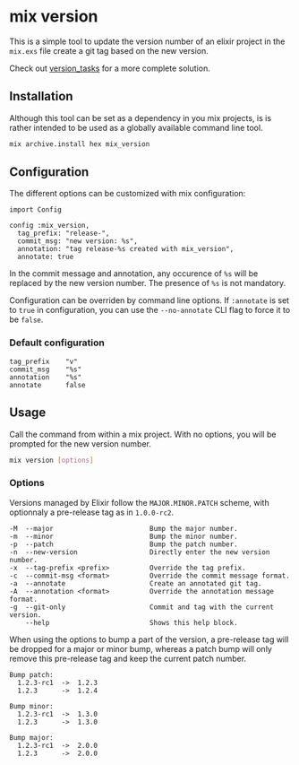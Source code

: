 # mix version

<!-- :title: -->

This is a simple tool to update the version number of an elixir project in the `mix.exs` file create a git tag based on the new version.

Check out [version_tasks](https://hex.pm/packages/version_tasks) for a more complete solution.

## Installation

Although this tool can be set as a dependency in you mix projects, is is rather intended to be used as a globally available command line tool.

```bash
mix archive.install hex mix_version
```

## Configuration

The different options can be customized with mix configuration:

```
import Config

config :mix_version,
  tag_prefix: "release-",
  commit_msg: "new version: %s",
  annotation: "tag release-%s created with mix_version",
  annotate: true
```

In the commit message and annotation, any occurence of `%s` will be replaced by the new version number. The presence of `%s` is not mandatory.

Configuration can be overriden by command line options. If `:annotate` is set to `true` in configuration, you can use the `--no-annotate` CLI flag to force it to be `false`.

### Default configuration

```
tag_prefix    "v"
commit_msg    "%s"
annotation    "%s"
annotate      false
```

## Usage

Call the command from within a mix project. With no options, you will be prompted for the new version number.

```bash
mix version [options]
```

### Options

Versions managed by Elixir follow the `MAJOR.MINOR.PATCH` scheme, with optionnaly a pre-release tag as in `1.0.0-rc2`.

```
-M  --major                        Bump the major number.
-m  --minor                        Bump the minor number.
-p  --patch                        Bump the patch number.
-n  --new-version                  Directly enter the new version number.
-x  --tag-prefix <prefix>          Override the tag prefix.
-c  --commit-msg <format>          Override the commit message format.
-a  --annotate                     Create an annotated git tag.
-A  --annotation <format>          Override the annotation message format.
-g  --git-only                     Commit and tag with the current version.
    --help                         Shows this help block.
```

When using the options to bump a part of the version, a pre-release tag will be dropped for a major or minor bump, whereas a patch bump will only remove this pre-release tag and keep the current patch number.

```
Bump patch:
  1.2.3-rc1  ->  1.2.3
  1.2.3      ->  1.2.4

Bump minor:
  1.2.3-rc1  ->  1.3.0
  1.2.3      ->  1.3.0

Bump major:
  1.2.3-rc1  ->  2.0.0
  1.2.3      ->  2.0.0
```
